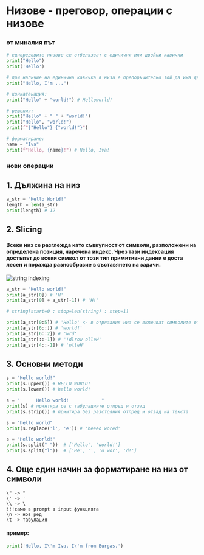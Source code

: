 # Низове - преговор, операции с низове

### от миналия път
```py
# едноредовите низове се отбелязват с единични или двойни кавички
print("Hello") 
print('Hello')

# при наличие на единична кавичка в низа е препоръчително той да има двойна затваряща и отваряща такава
print("Hello, I'm ...")

# конкатенация:
print("Hello" + "world!") # Helloworld!

# решения:
print("Hello" + " " + "world!")
print("Hello", "world!")
print(f"{"Hello"} {"world!"}")

# форматиране:
name = "Iva"
print(f"Hello, {name}!") # Hello, Iva!
```

### нови операции

## 1. Дължина на низ
```py
a_str = "Hello World!"
length = len(a_str)
print(length) # 12
```

## 2. Slicing
#### Всеки низ се разглежда като съвкупност от символи, разположени на определена позиция, наречена индекс. Чрез тази индексация достъпът до всеки символ от този тип примитивни данни е доста лесен и поражда разнообразие в съставянето на задачи.
![string indexing](https://res.cloudinary.com/practicaldev/image/fetch/s--A7oqOWqx--/c_limit%2Cf_auto%2Cfl_progressive%2Cq_auto%2Cw_880/https://thepracticaldev.s3.amazonaws.com/i/1wr90mjnil60r7226bgq.png)
```py
a_str = "Hello world!"
print(a_str[0]) # 'H'
print(a_str[0] + a_str[-1]) # 'H!'

# string[start=0 : stop=len(string) : step=1]

print(a_str[0:5]) # 'Hello' <- в отрязания низ се включват символите от оригиналния низ на позиции от 0 до 4 вкл.
print(a_str[6::]) # 'world!'
print(a_str[6::2]) # 'wrd'
print(a_str[::-1]) # '!dlrow olleH'
print(a_str[4::-1]) # 'olleH' 
```
## 3. Основни методи
```py
s = "Hello world!"
print(s.upper()) # HELLO WORLD!
print(s.lower()) # hello world!

s = "      Hello world!            "
print(s) # принтира се с табулациите отпред и отзад
print(s.strip()) # принтира без разстояния отпред и отзад на текста

s = "hello world"
print(s.replace('l', 'e')) # 'heeeo wored'

s = "Hello world!"
print(s.split(" "))  # ['Hello', 'world!']
print(s.split("l"))  # ['He', '', 'o wor', 'd!']
```

## 4. Още един начин за форматиране на низ от символи
```
\" -> "
\' -> '
\\ -> \
!!!само в prompt в input функцията
\n -> нов ред
\t -> табулация
```
#### пример:
```py
print('Hello, I\'m Iva. I\'m from Burgas.')
```
